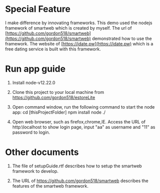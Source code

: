# Special Feature
I make difference by innovating frameworks. This demo used the nodejs framework of smartweb which is created by myself.
The url of [https://github.com/gordon518/smartweb](https://github.com/gordon518/smartweb) demonstrated how to use the framework.
The website of [https://idate.pw](https://idate.pw) which is a free dating service is built with this framework.

# Run app guide

1. Install node-v12.22.0

2. Clone this project to your local machine from https://github.com/gordon518/estoreLite

3. Open command window, run the following command to start the node app:
cd [thisProjectFolder]
npm install
node ./

4. Open web browser, such as firefox,chrome,IE. Access the URL of http:\\localhost to show login page, input "aa" as username and "11" as password to login.

# Other documents

1. The file of setupGuide.rtf describes how to setup the smartweb framework to develop.

2. The URL of https://github.com/gordon518/smartweb describes the features of the smartweb framework.